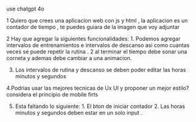 use chatgpt 4o

1
Quiero que crees una aplicacion web con js y html , la aplicacion es un contador de tiempo , te puedes guiara de la imagen que voy adjuntar

2 Hay que agregar la siguientes funcionalidades:  1. Podemos agregar intervalos de entrenamientos e intervalos de descanso asi como cuantas veces se puede repetir la rutina . 2 al terminar el tiempo debe sonar una corneta y ademas debe cambiar a una animacion.

3. Los intervalos de rutina y descanso se deben poder editar las horas minutos y segundos

4.Podrias usar las mejores tecnicas de Ux UI y proponer un mejor estilo? considera el principio de mobile firts

5. Esta faltando lo siguiente: 1. El bton de iniciar contador 2. Las horas minutos y segundos deben estar en un solo input .